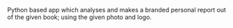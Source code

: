 Python based app which analyses and makes a branded personal report out of the given book; using the given photo and logo.

